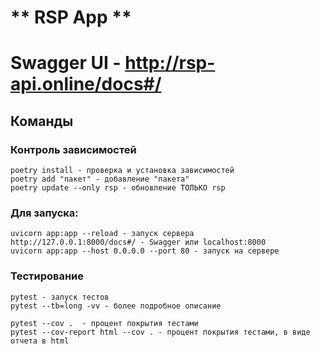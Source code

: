 # ** RSP App **

# Swagger UI - http://rsp-api.online/docs#/

## Команды

### Контроль зависимостей

```
poetry install - проверка и установка зависимостей
poetry add "пакет" - добавление "пакета"
poetry update --only rsp - обновление ТОЛЬКО rsp
```

### Для запуска:

```
uvicorn app:app --reload - запуск сервера
http://127.0.0.1:8000/docs#/ - Swagger или localhost:8000
uvicorn app:app --host 0.0.0.0 --port 80 - запуск на сервере
```

### Тестирование
```
pytest - запуск тестов
pytest --tb=long -vv - более подробное описание
```

```
pytest --cov .  - процент покрытия тестами 
pytest --cov-report html --cov . - процент покрытия тестами, в виде отчета в html
```